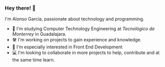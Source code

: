 ### Hey there! 👋

<!--
**AlonsoMtzG/AlonsoMtzG** is a ✨ _special_ ✨ repository because its `README.md` (this file) appears on your GitHub profile.

Here are some ideas to get you started:

- 🔭 I’m currently working on ...
- 🌱 I’m currently learning ...
- 👯 I’m looking to collaborate on ...
- 🤔 I’m looking for help with ...
- 💬 Ask me about ...
- 📫 How to reach me: ...
- 😄 Pronouns: ...
- ⚡ Fun fact: ...
-->

I'm Alonso García, passionate about technology and programming.

- :book: I'm studying Computer Technology Engineering at _Tecnológico de Monterrey_ in Guadalajara.
- :hammer_and_wrench: I'm working on projects to gain experience and knowledge.
- :iphone: I'm especially interested in Front End Development
- :computer: I'm looking to collaborate in more projects to help, contribute and at the same time learn.
